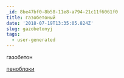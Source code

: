 ```yaml
---
_id: 8be47bf0-8b58-11e8-a794-21c11f6061f0
title: газобетоный
date: '2018-07-19T13:35:05.824Z'
slug: gazobetonyj
tags:
  - user-generated
---
```

газобетон 
 
<a href=http://тверь.пеноблок-рст.рус>пеноблоки</a>
